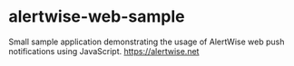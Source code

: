 # alertwise-web-sample
Small sample application demonstrating the usage of AlertWise web push notifications using JavaScript. https://alertwise.net
